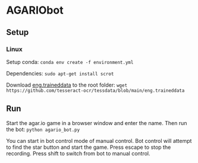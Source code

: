 # AGARIObot

## Setup

### Linux
Setup conda: `conda env create -f environment.yml`
 
Dependencies: `sudo apt-get install scrot`

Download [eng.traineddata](https://github.com/tesseract-ocr/tessdata/blob/main/eng.traineddata) to the root folder: `wget https://github.com/tesseract-ocr/tessdata/blob/main/eng.traineddata`

## Run

Start the agar.io game in a browser window and enter the name. Then run the bot:
`python agario_bot.py`

You can start in bot control mode of manual control.
Bot control will attempt to find the star button and start the game.
Press escape to stop the recording.
Press shift to switch from bot to manual control.